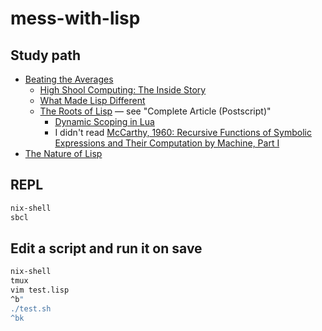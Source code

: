 # mess-with-lisp

## Study path

- [Beating the Averages](http://www.paulgraham.com/avg.html)
  - [High Shool Computing: The Inside Story](https://web.archive.org/web/20031208114627/http://www.trollope.org/scheme.html)
  - [What Made Lisp Different](http://www.paulgraham.com/diff.html)
  - [The Roots of Lisp](http://www.paulgraham.com/rootsoflisp.html) — see "Complete Article (Postscript)"
    - [Dynamic Scoping in Lua](https://leafo.net/guides/dynamic-scoping-in-lua.html)
    - I didn't read [McCarthy, 1960: Recursive Functions of Symbolic Expressions and Their Computation by Machine, Part I](http://jmc.stanford.edu/articles/recursive.html)
- [The Nature of Lisp](https://www.defmacro.org/ramblings/lisp.html)

## REPL

```sh
nix-shell
sbcl
```

## Edit a script and run it on save

```sh
nix-shell
tmux
vim test.lisp
^b"
./test.sh
^bk
```
